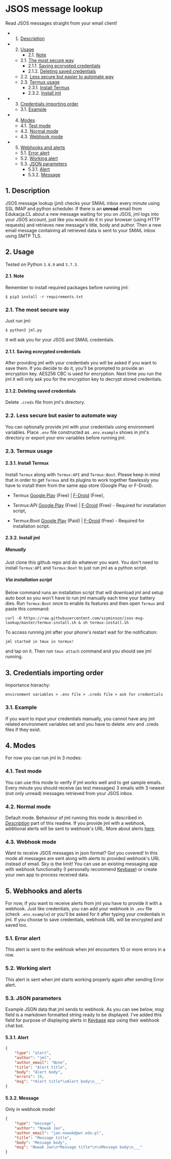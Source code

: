 # JSOS message lookup
Read JSOS messages straight from your email client!
<!-- vscode-markdown-toc -->
* 1. [Description](#Description)
* 2. [Usage](#Usage)
		* 2.1. [Note](#Note)
	* 2.1. [The most secure way](#Themostsecureway)
		* 2.1.1. [Saving ecnrypted credentials](#Savingecnryptedcredentials)
		* 2.1.2. [Deleting saved credentials](#Deletingsavedcredentials)
	* 2.2. [Less secure but easier to automate way](#Lesssecurebuteasiertoautomateway)
	* 2.3. [Termux usage](#Termuxusage)
		* 2.3.1. [Install Termux](#InstallTermux)
		* 2.3.2. [Install jml](#Installjml)
* 3. [Credentials importing order](#Credentialsimportingorder)
	* 3.1. [Example](#Example)
* 4. [Modes](#Modes)
	* 4.1. [Test mode](#Testmode)
	* 4.2. [Normal mode](#Normalmode)
	* 4.3. [Webhook mode](#Webhookmode)
* 5. [Webhooks and alerts](#Webhooksandalerts)
	* 5.1. [Error alert](#Erroralert)
	* 5.2. [Working alert](#Workingalert)
	* 5.3. [JSON parameters](#JSONparameters)
		* 5.3.1. [Alert](#Alert)
		* 5.3.2. [Message](#Message)

<!-- vscode-markdown-toc-config
	numbering=true
	autoSave=true
	/vscode-markdown-toc-config -->
<!-- /vscode-markdown-toc -->

##  1. <a name='Description'></a>Description
JSOS message lookup (*jml*) checks your SMAIL inbox every minute using SSL IMAP and python scheduler. If there is an **unread** email from Edukacja.CL about a new message waiting for you on JSOS, jml logs into your JSOS account, just like you would do it in your browser (using HTTP requests) and retrieves new message's title, body and author. Then a new email message containing all retrieved data is sent to your SMAIL inbox using SMTP TLS.  

##  2. <a name='Usage'></a>Usage
Tested on Python `3.6.9` and `3.7.3`. 

####  2.1. <a name='Note'></a>Note
Remember to install required packages before running jml: 
```
$ pip3 install -r requirements.txt
```

###  2.1. <a name='Themostsecureway'></a>The most secure way
Just run jml:
```
$ python3 jml.py
```
It will ask you for your JSOS and SMAIL credentials.

####  2.1.1. <a name='Savingecnryptedcredentials'></a>Saving ecnrypted credentials
After providing jml with your credentials you will be asked if you want to save them. If you decide to do it, you'll be prompted to provide an encryption key. AES256 CBC is used for encryption. Next time you run the jml it will only ask you for the encryption key to decrypt stored credentials. 

####  2.1.2. <a name='Deletingsavedcredentials'></a>Deleting saved credentials
Delete `.creds` file from jml's directory.

###  2.2. <a name='Lesssecurebuteasiertoautomateway'></a>Less secure but easier to automate way
You can optionally provide jml with your credentials using environment variables. Place `.env` file constructed as `.env.example` shows in jml's directory or export your env variables before running jml.

###  2.3. <a name='Termuxusage'></a>Termux usage
####  2.3.1. <a name='InstallTermux'></a>Install Termux
Install `Termux` along with `Termux:API` and `Termux:Boot`. Please keep in mind that in order to get `Termux` and its plugins to work together flawlessly you have to install them from the same app store (Google Play or F-Droid). 
* Termux [Google Play](https://play.google.com/store/apps/details?id=com.termux) (Free) | [F-Droid](https://f-droid.org/packages/com.termux/) (Free),
* Termux:API [Google Play](https://play.google.com/store/apps/details?id=com.termux.api) (Free) | [F-Droid](https://f-droid.org/packages/com.termux.api/) (Free) - Required for installation script,

* Termux:Boot [Google Play](https://play.google.com/store/apps/details?id=com.termux.boot) (Paid) | [F-Droid](https://f-droid.org/packages/com.termux.boot/) (Free) - Required for installation script.


####  2.3.2. <a name='Installjml'></a>Install jml
##### Manually
Just clone this github repo and do whatever you want. You don't need to install `Termux:API` and `Termux:Boot` to just run jml as a python script.
##### Via installation script
Below command runs an installation script that will download jml and setup auto boot so you won't have to run jml manually each time your battery dies. Run `Termux:Boot` once to enable its features and then open `Termux` and paste this command:

```
curl -O https://raw.githubusercontent.com/szyminson/jsos-msg-lookup/master/termux-install.sh & sh termux-install.sh
```
To access running jml after your phone's restart wait for the notification: 
```
jml started in tmux in termux!
```
and tap on it. Then run `tmux attach` command and you should see jml running. 
##  3. <a name='Credentialsimportingorder'></a>Credentials importing order
Importance hierachy:
```
environment variables > .env file > .creds file > ask for credentials
```
###  3.1. <a name='Example'></a>Example
If you want to input your credentials manually, you cannot have any jml related environment variables set and you have to delete .env and .creds files if they exist.

##  4. <a name='Modes'></a>Modes
For now you can run jml in 3 modes:

###  4.1. <a name='Testmode'></a>Test mode
You can use this mode to verify if jml works well and to get sample emails. Every minute you should receive (as test messages) 3 emails with 3 newest (not only unread) messages retrieved from your JSOS inbox. 

###  4.2. <a name='Normalmode'></a>Normal mode
Default mode. Behaviour of jml running this mode is described in [*Description*](#Description) part of this readme. If you provide jml with a webhook, additional alerts will be sent to webhook's URL. More about alerts [here](#Webhooksandalerts).

###  4.3. <a name='Webhookmode'></a>Webhook mode
Want to receive JSOS messages in json format? Got you covered! In this mode all messages are sent along with alerts to provided webhook's URL instead of email. Sky is the limit! You can use an existing messaging app with webhook functionality (I personally recommend [Keybase](https://keybase.io)) or create your own app to process received data.

##  5. <a name='Webhooksandalerts'></a>Webhooks and alerts
For now, if you want to receive alerts from jml you have to provide it with a webhook. Just like credentials, you can add your webhook in `.env` file (check `.env.example`) or you'll be asked for it after typing your credentials in jml. If you choose to save credentials, webhook URL will be encrypted and saved too. 
###  5.1. <a name='Erroralert'></a>Error alert
This alert is sent to the webhook when jml encounters 10 or more errors in a row.
###  5.2. <a name='Workingalert'></a>Working alert
This alert is sent when jml starts working properly again after sending Error alert.
###  5.3. <a name='JSONparameters'></a>JSON parameters
Example JSON data that jml sends to webhook. As you can see below, *msg* field is a markdown formatted string ready to be displayed. I've added this field for purpose of displaying alerts in [Keybase](https://keybase.o) app using their webhook chat bot.
####  5.3.1. <a name='Alert'></a>Alert
```json
{
    "type": "alert",
    "author": "jml",
    "author_email": "None",
    "title": "Alert title",
    "body": "Alert body",
    "errors": 10,
    "msg": "*Alert title*\nAlert body\n___"
}
```
####  5.3.2. <a name='Message'></a>Message
Only in webhook mode!
```json
{
    "type": "message",
    "author": "Nowak Jan",
    "author_email": "jan.nowak@pwr.edu.pl",
    "title": "Message title",
    "body": "Message body",
    "msg": "Nowak Jan\n*Message title*\n\nMessage body\n___"
}
```